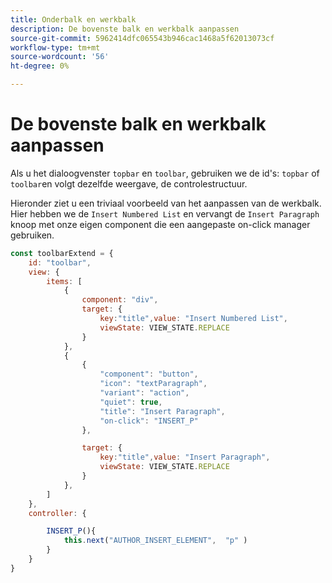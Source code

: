 ```yaml
---
title: Onderbalk en werkbalk
description: De bovenste balk en werkbalk aanpassen
source-git-commit: 5962414dfc065543b946cac1468a5f62013073cf
workflow-type: tm+mt
source-wordcount: '56'
ht-degree: 0%

---
```



# De bovenste balk en werkbalk aanpassen

Als u het dialoogvenster `topbar` en `toolbar`, gebruiken we de id&#39;s: `topbar` of `toolbar`en volgt dezelfde weergave, de controlestructuur.

Hieronder ziet u een triviaal voorbeeld van het aanpassen van de werkbalk. Hier hebben we de `Insert Numbered List` en vervangt de `Insert Paragraph` knoop met onze eigen component die een aangepaste on-click manager gebruiken.

```js title = toolbar_customisation.js
const toolbarExtend = {
    id: "toolbar",
    view: {
        items: [
            {
                component: "div",
                target: {
                    key:"title",value: "Insert Numbered List",                    
                    viewState: VIEW_STATE.REPLACE
                }
            },
            {
                {
                    "component": "button",
                    "icon": "textParagraph",
                    "variant": "action",
                    "quiet": true,
                    "title": "Insert Paragraph",
                    "on-click": "INSERT_P"
                },

                target: {
                    key:"title",value: "Insert Paragraph",                    
                    viewState: VIEW_STATE.REPLACE
                }
            },
        ]
    },
    controller: {

        INSERT_P(){
            this.next("AUTHOR_INSERT_ELEMENT",  "p" )
        }
    }
}
```
